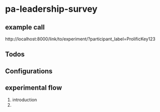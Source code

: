# pa-leadership-survey

## example call
http://localhost:8000/link/to/experiment/?participant_label=ProlificKey123


## Todos


## Configurations


## experimental flow
1. introduction
2. 